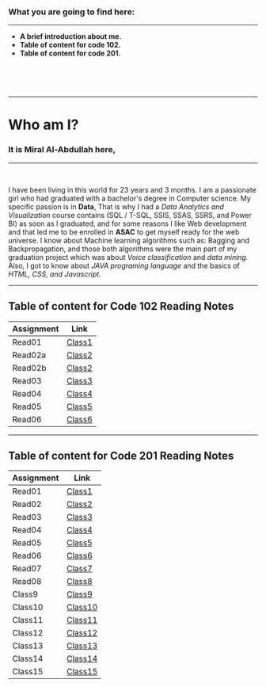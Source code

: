 
### What you are going to find here:
<hr>

- **A brief introduction about me.**
- **Table of content for code 102.**
- **Table of content for code 201.**



<br>
<br>
<br>
<hr>




# **Who am I?**  

### It is **Miral Al-Abdullah** here, 

<hr>
<br>

I have been living in this world for 23 years and 3 months. I am a passionate girl who had graduated with a bachelor's degree in Computer science. My specific passion is in **Data**, That is why I had a *Data Analytics and Visualization* course contains (SQL / T-SQL, SSIS, SSAS, SSRS, and Power BI) as soon as I graduated, and for some reasons I like Web development and that led me to be enrolled in **ASAC** to get myself ready for the web universe.
I know about Machine learning algorithms such as: Bagging and Backpropagation, and those both algorithms were the main part of my graduation project which was about *Voice classification* and *data mining.* Also, I got to know about *JAVA programing language* and the basics of *HTML, CSS, and Javascript.*
<br>



<hr>









## Table of content for **Code 102 Reading Notes**

| Assignment  | Link                                  |
| ----------- | ------------------------------------- |
| Read01      | [Class1](Code102/Read01.md)           |
| Read02a     | [Class2](Code102/Read02.md)           |
| Read02b     | [Class2](Code102/Version-Control.md)  |  
| Read03      | [Class3](Code102/Read03.md)           |
| Read04      | [Class4](Code102/Read04.md)           |
| Read05      | [Class5](Code102/Read05.md)           |
| Read06      | [Class6](Code102/Read06.md)           |

<hr>



## Table of content for **Code 201 Reading Notes**

| Assignment  | Link                           |
| ----------- | ------------------------------ |
| Read01      | [Class1](Code201/Read01.md)    |
| Read02      | [Class2](Code201/Read02.md)    |
| Read03      | [Class3](Code201/Read03.md)    |  
| Read04      | [Class4](Code201/Read04.md)    |
| Read05      | [Class5](Code201/Read05.md)    |
| Read06      | [Class6](Code201/Read06.md)    |
| Read07      | [Class7](Code201/Read07.md)    |
| Read08      | [Class8](Code201/Read08.md)    |
| Class9      | [Class9](.md)                  |
| Class10     | [Class10](.md)                 |
| Class11     | [Class11](.md)                 |
| Class12     | [Class12](.md)                 |
| Class13     | [Class13](.md)                 |
| Class14     | [Class14](.md)                 |
| Class15     | [Class15](.md)                 |
